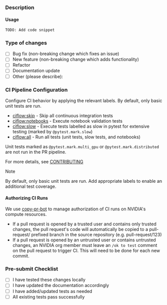 ### Description
<!-- Provide a detailed description of the changes in this PR -->

#### Usage
<!--- How does a user interact with the changed code -->
```python
TODO: Add code snippet
```

### Type of changes
<!-- Mark the relevant option with an [x] -->

- [ ]  Bug fix (non-breaking change which fixes an issue)
- [ ]  New feature (non-breaking change which adds functionality)
- [ ]  Refactor
- [ ]  Documentation update
- [ ]  Other (please describe):

### CI Pipeline Configuration
Configure CI behavior by applying the relevant labels. By default, only basic unit tests are run.

- [ciflow:skip](https://github.com/NVIDIA/bionemo-framework/blob/main/docs/docs/user-guide/contributing/contributing.md#ciflow:skip) - Skip all continuous integration tests
- [ciflow:notebooks](https://github.com/NVIDIA/bionemo-framework/blob/main/docs/docs/user-guide/contributing/contributing.md#ciflow:notebooks) - Execute notebook validation tests
- [ciflow:slow](https://github.com/NVIDIA/bionemo-framework/blob/main/docs/docs/user-guide/contributing/contributing.md#ciflow:slow) - Execute tests labelled as slow in pytest for extensive testing (marked by `@pytest.mark.slow`)
- [ciflow:all](https://github.com/NVIDIA/bionemo-framework/blob/main/docs/docs/user-guide/contributing/contributing.md#ciflow:all) - Run all tests (unit tests, slow tests, and notebooks)

Unit tests marked as `@pytest.mark.multi_gpu` or `@pytest.mark.distributed` are not run in the PR pipeline.


For more details, see [CONTRIBUTING](CONTRIBUTING.md)

> [!NOTE]
> By default, only basic unit tests are run. Add appropriate labels to enable an additional test coverage.

#### Authorizing CI Runs

We use [copy-pr-bot](https://docs.gha-runners.nvidia.com/apps/copy-pr-bot/#automation) to manage authorization of CI
runs on NVIDIA's compute resources.

* If a pull request is opened by a trusted user and contains only trusted changes, the pull request's code will
  automatically be copied to a pull-request/ prefixed branch in the source repository (e.g. pull-request/123)
* If a pull request is opened by an untrusted user or contains untrusted changes, an NVIDIA org member must leave an
  `/ok to test` comment on the pull request to trigger CI. This will need to be done for each new commit.

### Pre-submit Checklist
<!--- Ensure all items are completed before submitting -->

 - [ ] I have tested these changes locally
 - [ ] I have updated the documentation accordingly
 - [ ] I have added/updated tests as needed
 - [ ] All existing tests pass successfully
